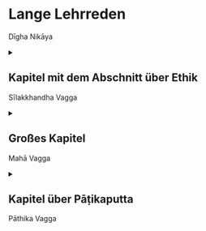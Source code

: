 # Lange Lehrreden
Dīgha Nikāya

<details>
	<summary>
		<h2>
			Kapitel mit dem Abschnitt über Ethik
		</h2>
		<p>
			Sīlakkhandha Vagga
		</p>
	</summary>
	<ol>
		<li>
			DN 1
		</li>
		<li>
			DN 2
		</li>
		<li>
			DN 3
		</li>
		<li>
			DN 4
		</li>
		<li>
			DN 5
		</li>
		<li>
			DN 6
		</li>
		<li>
			DN 7
		</li>
		<li>
			DN 8
		</li>
		<li>
			DN 9
		</li>
		<li>
			DN 10
		</li>
		<li>
			DN 11
		</li>
		<li>
			DN 12
		</li>
		<li>
			DN 13
		</li>
	</ol>
</details>

<details>
	<summary>
		<h2>
			Großes Kapitel
		</h2>
		<p>
			Mahā Vagga
		</p>
	</summary>
	<ol>
		<li>
			DN 14
		</li>
		<li>
			DN 15
		</li>
		<li>
			DN 16
		</li>
		<li>
			DN 17
		</li>
		<li>
			DN 18
		</li>
		<li>
			DN 19
		</li>
		<li>
			DN 20
		</li>
		<li>
			DN 21
		</li>
		<li>
			DN 22
		</li>
		<li>
			DN 23
		</li>
	</ol>
</details>

<details>
	<summary>
		<h2>
			Kapitel über Pāṭikaputta
		</h2>
		<p>
			Pāthika Vagga
		</p>
	</summary>
	<ol>
		<li>
			DN 24
		</li>
		<li>
			DN 25
		</li>
		<li>
			DN 26
		</li>
		<li>
			DN 27
		</li>
		<li>
			DN 28
		</li>
		<li>
			DN 29
		</li>
		<li>
			DN 30
		</li>
		<li>
			DN 31
		</li>
		<li>
			DN 32
		</li>
		<li>
			DN 33
		</li>
		<li>
			DN 34
		</li>
	</ol>
</details>
